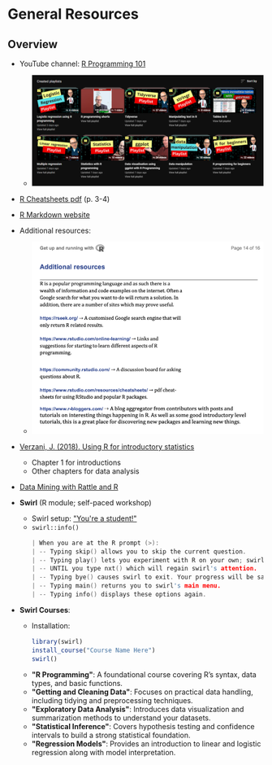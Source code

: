# General Resources

## Overview

- YouTube channel: [R Programming 101](https://www.youtube.com/c/rprogramming101)
  - ![playlists](yt-playlists.png)
- [R Cheatsheets pdf](<R Cheatsheets.pdf>) (p. 3-4)
- [R Markdown website](https://bookdown.org/yihui/rmarkdown/how-to-read-this-book.html)
- Additional resources:
  - ![additional-resource](addn-resources.png)
- [Verzani, J. (2018). Using R for introductory statistics](https://cran.r-project.org/doc/contrib/Verzani-SimpleR.pdf)
  - Chapter 1 for introductions
  - Other chapters for data analysis
- [Data Mining with Rattle and R ](https://link.springer.com/book/10.1007/978-1-4419-9890-3)

- **Swirl** (R module; self-paced workshop)
  - Swirl setup: ["You're a student!"](https://swirlstats.com/students.html)
  - `swirl::info()`
    ```C
    | When you are at the R prompt (>):
    | -- Typing skip() allows you to skip the current question.
    | -- Typing play() lets you experiment with R on your own; swirl will ignore what you do...
    | -- UNTIL you type nxt() which will regain swirl's attention.
    | -- Typing bye() causes swirl to exit. Your progress will be saved.
    | -- Typing main() returns you to swirl's main menu.
    | -- Typing info() displays these options again.
    ```
- **Swirl Courses**:
  - Installation:
    ```R
    library(swirl)
    install_course("Course Name Here")
    swirl()
    ```
  - **"R Programming"**: A foundational course covering R’s syntax, data types, and basic functions.
  - **"Getting and Cleaning Data"**: Focuses on practical data handling, including tidying and preprocessing techniques.
  - **"Exploratory Data Analysis"**: Introduces data visualization and summarization methods to understand your datasets.
  - **"Statistical Inference"**: Covers hypothesis testing and confidence intervals to build a strong statistical foundation.
  - **"Regression Models"**: Provides an introduction to linear and logistic regression along with model interpretation.
